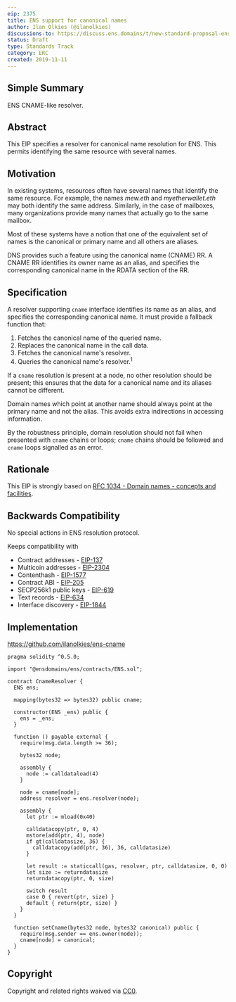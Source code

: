 ```yaml
---
eip: 2375
title: ENS support for canonical names
author: Ilan Olkies (@ilanolkies)
discussions-to: https://discuss.ens.domains/t/new-standard-proposal-ens-cname-support/1236
status: Draft
type: Standards Track
category: ERC
created: 2019-11-11
---
```


## Simple Summary
ENS CNAME-like resolver.

## Abstract
This EIP specifies a resolver for canonical name resolution for ENS. This permits identifying the same resource with several names.

## Motivation
In existing systems, resources often have several names that identify the same resource.  For example, the names *mew.eth* and *myetherwallet.eth* may both identify the same address. Similarly, in the case of mailboxes, many organizations provide many names that actually go to the
same mailbox.

Most of these systems have a notion that one of the equivalent set of names is the canonical or primary name and all others are aliases.

DNS provides such a feature using the canonical name (CNAME) RR. A CNAME RR identifies its owner name as an alias, and specifies the corresponding canonical name in the RDATA section of the RR.

## Specification

A resolver supporting `cname` interface identifies its name as an alias, and specifies the corresponding canonical name. It must provide a fallback function that:

1. Fetches the canonical name of the queried name.
4. Replaces the canonical name in the call data.
2. Fetches the canonical name's resolver.
3. Queries the canonical name's resolver.<sup>1</sup>

If a `cname` resolution is present at a node, no other resolution should be present; this ensures that the data for a canonical name and its aliases cannot be different.

Domain names which point at another name should always point at the primary name and not the alias. This avoids extra indirections in
accessing information.

By the robustness principle, domain resolution should not fail when presented with `cname` chains or loops; `cname` chains should be followed and `cname` loops signalled as an error.

## Rationale

This EIP is strongly based on [RFC 1034 - Domain names - concepts and facilities](https://tools.ietf.org/html/rfc1034).

## Backwards Compatibility

No special actions in ENS resolution protocol.

Keeps compatibility with

- Contract addresses - [EIP-137](https://eips.ethereum.org/EIPS/eip-137#resolver-specification)
- Multicoin addresses - [EIP-2304](https://eips.ethereum.org/EIPS/eip-2304)
- Contenthash - [EIP-1577](https://eips.ethereum.org/EIPS/eip-1577)
- Contract ABI - [EIP-205](https://eips.ethereum.org/EIPS/eip-205)
- SECP256k1 public keys - [EIP-619](https://github.com/ethereum/EIPs/pull/619)
- Text records - [EIP-634](https://eips.ethereum.org/EIPS/eip-634)
- Interface discovery - [EIP-1844](https://eips.ethereum.org/EIPS/eip-1844)

## Implementation

https://github.com/ilanolkies/ens-cname

```solidity
pragma solidity ^0.5.0;

import "@ensdomains/ens/contracts/ENS.sol";

contract CnameResolver {
  ENS ens;

  mapping(bytes32 => bytes32) public cname;

  constructor(ENS _ens) public {
    ens = _ens;
  }

  function () payable external {
    require(msg.data.length >= 36);

    bytes32 node;

    assembly {
      node := calldataload(4)
    }

    node = cname[node];
    address resolver = ens.resolver(node);

    assembly {
      let ptr := mload(0x40)

      calldatacopy(ptr, 0, 4)
      mstore(add(ptr, 4), node)
      if gt(calldatasize, 36) {
        calldatacopy(add(ptr, 36), 36, calldatasize)
      }

      let result := staticcall(gas, resolver, ptr, calldatasize, 0, 0)
      let size := returndatasize
      returndatacopy(ptr, 0, size)

      switch result
      case 0 { revert(ptr, size) }
      default { return(ptr, size) }
    }
  }

  function setCname(bytes32 node, bytes32 canonical) public {
    require(msg.sender == ens.owner(node));
    cname[node] = canonical;
  }
}
```

## Copyright

Copyright and related rights waived via [CC0](https://creativecommons.org/publicdomain/zero/1.0/).
